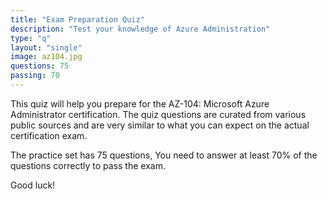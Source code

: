 ```yaml
---
title: "Exam Preparation Quiz"
description: "Test your knowledge of Azure Administration"
type: "q"
layout: "single"
image: az104.jpg
questions: 75
passing: 70
---
```

This quiz will help you prepare for the AZ-104: Microsoft Azure Administrator certification. The quiz questions are curated from various public sources and are very similar to what you can expect on the actual certification exam.

The practice set has 75 questions, You need to answer at least 70% of the questions correctly to pass the exam. 

Good luck!
